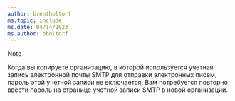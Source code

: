 ```yaml
---
author: brentholtorf
ms.topic: include
ms.date: 04/14/2023
ms.author: bholtorf
---
```


> [!NOTE]
> Когда вы копируете организацию, в которой используется учетная запись электронной почты SMTP для отправки электронных писем, пароль этой учетной записи не включается. Вам потребуется повторно ввести пароль на странице учетной записи SMTP в новой организации.
